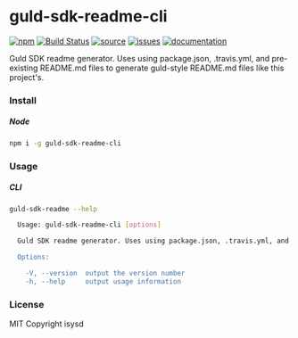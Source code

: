 # guld-sdk-readme-cli

[![npm](https://img.shields.io/npm/v/guld-sdk-readme-cli.svg)](https://www.npmjs.com/package/guld-sdk-readme-cli) [![Build Status](https://travis-ci.org/guldcoin/tech-js-node_modules-guld-sdk-readme-cli.svg?branch=guld)](https://travis-ci.org/guldcoin/tech-js-node_modules-guld-sdk-readme-cli) [![source](https://img.shields.io/badge/source-bitbucket-blue.svg)](https://bitbucket.org/guld/tech-js-node_modules-guld-sdk-readme-cli) [![issues](https://img.shields.io/badge/issues-bitbucket-yellow.svg)](https://bitbucket.org/guld/tech-js-node_modules-guld-sdk-readme-cli/issues) [![documentation](https://img.shields.io/badge/docs-guld.tech-green.svg)](https://guld.tech/cli/guld-sdk-readme-cli.html)

Guld SDK readme generator. Uses using package.json, .travis.yml, and pre-existing README.md files to generate guld-style README.md files like this project's.

### Install

##### Node

```sh
npm i -g guld-sdk-readme-cli
```

### Usage

##### CLI

```sh
guld-sdk-readme --help

  Usage: guld-sdk-readme-cli [options]

  Guld SDK readme generator. Uses using package.json, .travis.yml, and pre-existing README.md files to generate guld-style README.md files like this project's.

  Options:

    -V, --version  output the version number
    -h, --help     output usage information

```

### License

MIT Copyright isysd

